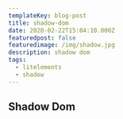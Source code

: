 ```yaml
---
templateKey: blog-post
title: shadow-dom
date: 2020-02-22T15:04:10.000Z
featuredpost: false
featuredimage: /img/shadow.jpg
description: shadow dom
tags:
  - litelements
  - shadow
---
```

## Shadow Dom
